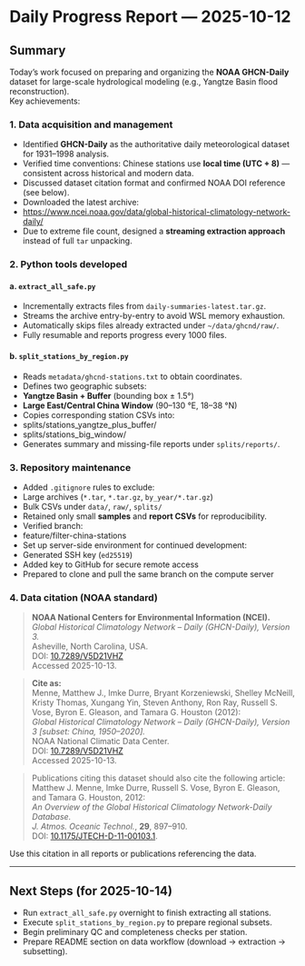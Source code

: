 # Daily Progress Report — 2025-10-12

## Summary

Today’s work focused on preparing and organizing the **NOAA GHCN-Daily** dataset for large-scale hydrological modeling (e.g., Yangtze Basin flood reconstruction).  
Key achievements:

### 1. Data acquisition and management
- Identified **GHCN-Daily** as the authoritative daily meteorological dataset for 1931–1998 analysis.
- Verified time conventions: Chinese stations use **local time (UTC + 8)** — consistent across historical and modern data.
- Discussed dataset citation format and confirmed NOAA DOI reference (see below).
- Downloaded the latest archive:
- https://www.ncei.noaa.gov/data/global-historical-climatology-network-daily/
- Due to extreme file count, designed a **streaming extraction approach** instead of full `tar` unpacking.

### 2. Python tools developed
#### a. `extract_all_safe.py`
- Incrementally extracts files from `daily-summaries-latest.tar.gz`.
- Streams the archive entry-by-entry to avoid WSL memory exhaustion.
- Automatically skips files already extracted under `~/data/ghcnd/raw/`.
- Fully resumable and reports progress every 1000 files.

#### b. `split_stations_by_region.py`
- Reads `metadata/ghcnd-stations.txt` to obtain coordinates.
- Defines two geographic subsets:
- **Yangtze Basin + Buffer** (bounding box ± 1.5°)
- **Large East/Central China Window** (90–130 °E, 18–38 °N)
- Copies corresponding station CSVs into:
- splits/stations_yangtze_plus_buffer/
- splits/stations_big_window/
- Generates summary and missing-file reports under `splits/reports/`.

### 3. Repository maintenance
- Added `.gitignore` rules to exclude:
- Large archives (`*.tar`, `*.tar.gz`, `by_year/*.tar.gz`)
- Bulk CSVs under `data/`, `raw/`, `splits/`
- Retained only small **samples** and **report CSVs** for reproducibility.
- Verified branch:
- feature/filter-china-stations
- Set up server-side environment for continued development:
- Generated SSH key (`ed25519`)
- Added key to GitHub for secure remote access
- Prepared to clone and pull the same branch on the compute server

### 4. Data citation (NOAA standard)

> **NOAA National Centers for Environmental Information (NCEI).**  
> *Global Historical Climatology Network – Daily (GHCN-Daily), Version 3.*  
> Asheville, North Carolina, USA.  
> DOI: [10.7289/V5D21VHZ](https://doi.org/10.7289/V5D21VHZ)  
> Accessed 2025-10-13.

> **Cite as:**  
> Menne, Matthew J., Imke Durre, Bryant Korzeniewski, Shelley McNeill, Kristy Thomas, Xungang Yin, Steven Anthony, Ron Ray, Russell S. Vose, Byron E. Gleason, and Tamara G. Houston (2012):  
> *Global Historical Climatology Network – Daily (GHCN-Daily), Version 3 [subset: China, 1950–2020].*  
> NOAA National Climatic Data Center.  
> DOI: [10.7289/V5D21VHZ](https://doi.org/10.7289/V5D21VHZ)  
> Accessed 2025-10-13.  

> Publications citing this dataset should also cite the following article:  
> Matthew J. Menne, Imke Durre, Russell S. Vose, Byron E. Gleason, and Tamara G. Houston, 2012:  
> *An Overview of the Global Historical Climatology Network-Daily Database.*  
> *J. Atmos. Oceanic Technol.*, **29**, 897–910.  
> DOI: [10.1175/JTECH-D-11-00103.1](https://doi.org/10.1175/JTECH-D-11-00103.1).

Use this citation in all reports or publications referencing the data.

---

## Next Steps (for 2025-10-14)
- Run `extract_all_safe.py` overnight to finish extracting all stations.  
- Execute `split_stations_by_region.py` to prepare regional subsets.  
- Begin preliminary QC and completeness checks per station.  
- Prepare README section on data workflow (download → extraction → subsetting).

